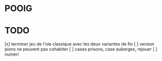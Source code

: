 # POOIG

# TODO
[x] terminer jeu de l'oie classique avec les deux variantes de fin
[ ] version pions ne peuvent pas cohabiter
[ ] cases prisons, case auberges, rejouer
[ ] numeri